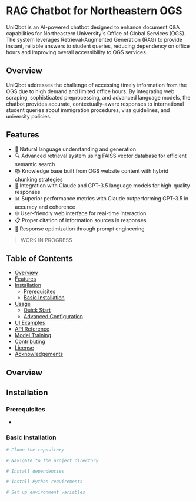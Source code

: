 

# RAG Chatbot for Northeastern OGS
UniQbot is an AI-powered chatbot designed to enhance document Q&A capabilities for Northeastern University's Office of Global Services (OGS). The system leverages Retrieval-Augmented Generation (RAG) to provide instant, reliable answers to student queries, reducing dependency on office hours and improving overall accessibility to OGS services.

## Overview
UniQbot addresses the challenge of accessing timely information from the OGS due to high demand and limited office hours. By integrating web scraping, sophisticated preprocessing, and advanced language models, the chatbot provides accurate, contextually-aware responses to international student queries about immigration procedures, visa guidelines, and university policies.

## Features
- 💬 Natural language understanding and generation
- 🔍 Advanced retrieval system using FAISS vector database for efficient semantic search
- 📚 Knowledge base built from OGS website content with hybrid chunking strategies
- 🤖 Integration with Claude and GPT-3.5 language models for high-quality responses
- 📊 Superior performance metrics with Claude outperforming GPT-3.5 in accuracy and coherence
- 🌐 User-friendly web interface for real-time interaction
- 📋 Proper citation of information sources in responses
- 🔄 Response optimization through prompt engineering


> WORK IN PROGRESS
## Table of Contents

- [Overview](#overview)
- [Features](#features)
- [Installation](#installation)
  - [Prerequisites](#prerequisites)
  - [Basic Installation](#basic-installation)
- [Usage](#usage)
  - [Quick Start](#quick-start)
  - [Advanced Configuration](#advanced-configuration)
- [UI Examples](#ui-examples)
- [API Reference](#api-reference)
- [Model Training](#model-training)
- [Contributing](#contributing)
- [License](#license)
- [Acknowledgements](#acknowledgements)

## Overview


## Installation

### Prerequisites

- 

### Basic Installation

```bash
# Clone the repository

# Navigate to the project directory

# Install dependencies

# Install Python requirements

# Set up environment variables
```

